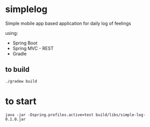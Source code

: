 simplelog
=========

Simple mobile app based application for daily log of feelings

using:
* Spring Boot
* Spring MVC - REST
* Gradle 

## to build

```
./gradew build
```

# to start 

```
java -jar -Dspring.profiles.active=test build/libs/simple-log-0.1.0.jar
```

